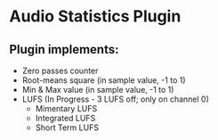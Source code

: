 # Audio Statistics Plugin

## Plugin implements:

- Zero passes counter
- Root-means square (in sample value, -1 to 1)
- Min & Max value (in sample value, -1 to 1)
- LUFS (In Progress - 3 LUFS off; only on channel 0)
  - Mimentary LUFS
  - Integrated LUFS
  - Short Term LUFS